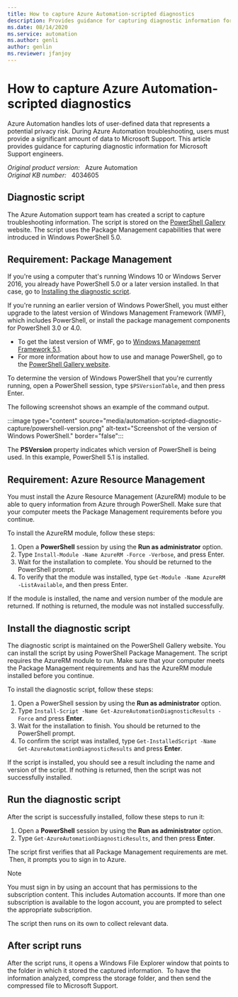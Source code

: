 ```yaml
---
title: How to capture Azure Automation-scripted diagnostics
description: Provides guidance for capturing diagnostic information for Microsoft Support engineers. 
ms.date: 08/14/2020
ms.service: automation
ms.author: genli
author: genlin
ms.reviewer: jfanjoy
---
```

# How to capture Azure Automation-scripted diagnostics

Azure Automation handles lots of user-defined data that represents a potential privacy risk. During Azure Automation troubleshooting, users must provide a significant amount of data to Microsoft Support. This article provides guidance for capturing diagnostic information for Microsoft Support engineers.

_Original product version:_ &nbsp; Azure Automation  
_Original KB number:_ &nbsp; 4034605

## Diagnostic script

The Azure Automation support team has created a script to capture troubleshooting information. The script is stored on the [PowerShell Gallery](http://www.powershellgallery.com/) website. The script uses the Package Management capabilities that were introduced in Windows PowerShell 5.0.

## Requirement: Package Management

If you're using a computer that's running Windows 10 or Windows Server 2016, you already have PowerShell 5.0 or a later version installed. In that case, go to [Installing the diagnostic script](#install-the-diagnostic-script).

If you're running an earlier version of Windows PowerShell, you must either upgrade to the latest version of Windows Management Framework (WMF), which includes PowerShell, or install the package management components for PowerShell 3.0 or 4.0.

- To get the latest version of WMF, go to [Windows Management Framework 5.1](https://www.microsoft.com/download/details.aspx?id=54616).
- For more information about how to use and manage PowerShell, go to the [PowerShell Gallery website](http://www.powershellgallery.com/).

To determine the version of Windows PowerShell that you're currently running, open a PowerShell session, type `$PSVersionTable`, and then press Enter.
  
The following screenshot shows an example of the command output.

:::image type="content" source="media/automation-scripted-diagnostic-capture/powershell-version.png" alt-text="Screenshot of the version of Windows PowerShell." border="false":::

The **PSVersion** property indicates which version of PowerShell is being used. In this example, PowerShell 5.1 is installed.

## Requirement: Azure Resource Management

You must install the Azure Resource Management (AzureRM) module to be able to query information from Azure through PowerShell. Make sure that your computer meets the Package Management requirements before you continue.

To install the AzureRM module, follow these steps:

1. Open a **PowerShell** session by using the **Run as administrator** option.
2. Type `Install-Module -Name AzureRM -Force -Verbose`, and press Enter.
3. Wait for the installation to complete. You should be returned to the PowerShell prompt.
4. To verify that the module was installed, type `Get-Module -Name AzureRM -ListAvailable`, and then press Enter.

If the module is installed, the name and version number of the module are returned. If nothing is returned, the module was not installed successfully.

## Install the diagnostic script

The diagnostic script is maintained on the PowerShell Gallery website. You can install the script by using PowerShell Package Management. The script requires the AzureRM module to run. Make sure that your computer meets the Package Management requirements and has the AzureRM module installed before you continue.

To install the diagnostic script, follow these steps:

1. Open a PowerShell session by using the **Run as administrator** option.
2. Type `Install-Script -Name Get-AzureAutomationDiagnosticResults -Force` and press **Enter**.
3. Wait for the installation to finish. You should be returned to the PowerShell prompt.
4. To confirm the script was installed, type `Get-InstalledScript -Name Get-AzureAutomationDiagnosticResults` and press **Enter**.

If the script is installed, you should see a result including the name and version of the script. If nothing is returned, then the script was not successfully installed.

## Run the diagnostic script

After the script is successfully installed, follow these steps to run it:

1. Open a **PowerShell** session by using the **Run as administrator** option.
2. Type `Get-AzureAutomationDiagnosticResults`, and then press **Enter**.

The script first verifies that all Package Management requirements are met.  Then, it prompts you to sign in to Azure.

> [!NOTE]
> You must sign in by using an account that has permissions to the subscription content. This includes Automation accounts. If more than one subscription is available to the logon account, you are prompted to select the appropriate subscription.

The script then runs on its own to collect relevant data.

## After script runs

After the script runs, it opens a Windows File Explorer window that points to the folder in which it stored the captured information.  To have the information analyzed, compress the storage folder, and then send the compressed file to Microsoft Support.
